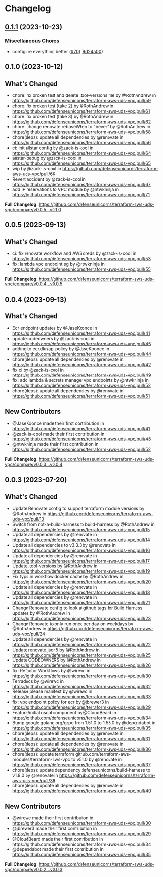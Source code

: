 # Changelog

## [0.1.1](https://github.com/defenseunicorns/terraform-aws-uds-vpc/compare/v0.1.0...v0.1.1) (2023-10-23)


### Miscellaneous Chores

* configure everything better ([#70](https://github.com/defenseunicorns/terraform-aws-uds-vpc/issues/70)) ([9d24a00](https://github.com/defenseunicorns/terraform-aws-uds-vpc/commit/9d24a007aae55c2810602b750a89b56f481516ce))

## 0.1.0 (2023-10-12)

## What's Changed
* chore: fix broken test and delete .tool-versions file by @RothAndrew in https://github.com/defenseunicorns/terraform-aws-uds-vpc/pull/59
* chore: fix broken test (take 2) by @RothAndrew in https://github.com/defenseunicorns/terraform-aws-uds-vpc/pull/61
* chore: fix broken test (take 3) by @RothAndrew in https://github.com/defenseunicorns/terraform-aws-uds-vpc/pull/62
* chore: change renovate rebaseWhen to "never" by @RothAndrew in https://github.com/defenseunicorns/terraform-aws-uds-vpc/pull/58
* chore(deps): update all dependencies by @renovate in https://github.com/defenseunicorns/terraform-aws-uds-vpc/pull/56
* ci: init allstar config by @zack-is-cool in https://github.com/defenseunicorns/terraform-aws-uds-vpc/pull/64
* allstar-debug by @zack-is-cool in https://github.com/defenseunicorns/terraform-aws-uds-vpc/pull/65
* wip by @zack-is-cool in https://github.com/defenseunicorns/terraform-aws-uds-vpc/pull/66
* Revert accident by @zack-is-cool in https://github.com/defenseunicorns/terraform-aws-uds-vpc/pull/67
* add IP reservations to VPC module by @ntwkninja in https://github.com/defenseunicorns/terraform-aws-uds-vpc/pull/71


**Full Changelog**: https://github.com/defenseunicorns/terraform-aws-uds-vpc/compare/v0.0.5...v0.1.0

## 0.0.5 (2023-09-13)

## What's Changed
* ci: fix renovate workflow and AWS creds by @zack-is-cool in https://github.com/defenseunicorns/terraform-aws-uds-vpc/pull/53
* fix: lambda vpc endpoint sg by @ntwkninja in https://github.com/defenseunicorns/terraform-aws-uds-vpc/pull/55


**Full Changelog**: https://github.com/defenseunicorns/terraform-aws-uds-vpc/compare/v0.0.4...v0.0.5

## 0.0.4 (2023-09-13)

## What's Changed
* Ecr endpoint updates by @JaseKoonce in https://github.com/defenseunicorns/terraform-aws-uds-vpc/pull/41
* update codeowners by @zack-is-cool in https://github.com/defenseunicorns/terraform-aws-uds-vpc/pull/45
* adding to ecr.dkr/api policy by @JaseKoonce in https://github.com/defenseunicorns/terraform-aws-uds-vpc/pull/44
* chore(deps): update all dependencies by @renovate in https://github.com/defenseunicorns/terraform-aws-uds-vpc/pull/42
* fix ci by @zack-is-cool in https://github.com/defenseunicorns/terraform-aws-uds-vpc/pull/49
* fix: add lambda & secrets manager vpc endpoints by @ntwkninja in https://github.com/defenseunicorns/terraform-aws-uds-vpc/pull/52
* chore(deps): update all dependencies by @renovate in https://github.com/defenseunicorns/terraform-aws-uds-vpc/pull/51

## New Contributors
* @JaseKoonce made their first contribution in https://github.com/defenseunicorns/terraform-aws-uds-vpc/pull/41
* @zack-is-cool made their first contribution in https://github.com/defenseunicorns/terraform-aws-uds-vpc/pull/45
* @ntwkninja made their first contribution in https://github.com/defenseunicorns/terraform-aws-uds-vpc/pull/52

**Full Changelog**: https://github.com/defenseunicorns/terraform-aws-uds-vpc/compare/v0.0.3...v0.0.4

## 0.0.3 (2023-07-20)

## What's Changed
* Update Renovate config to support terraform module versions by @RothAndrew in https://github.com/defenseunicorns/terraform-aws-uds-vpc/pull/13
* Switch from not-a-build-harness to build-harness by @RothAndrew in https://github.com/defenseunicorns/terraform-aws-uds-vpc/pull/15
* Update all dependencies by @renovate in https://github.com/defenseunicorns/terraform-aws-uds-vpc/pull/14
* Update all dependencies to v3.3.3 by @renovate in https://github.com/defenseunicorns/terraform-aws-uds-vpc/pull/16
* Update all dependencies by @renovate in https://github.com/defenseunicorns/terraform-aws-uds-vpc/pull/17
* Update .tool-versions by @RothAndrew in https://github.com/defenseunicorns/terraform-aws-uds-vpc/pull/19
* Fix typo in workflow docker cache by @RothAndrew in https://github.com/defenseunicorns/terraform-aws-uds-vpc/pull/20
* Update all dependencies by @renovate in https://github.com/defenseunicorns/terraform-aws-uds-vpc/pull/18
* Update all dependencies by @renovate in https://github.com/defenseunicorns/terraform-aws-uds-vpc/pull/21
* Change Renovate config to look at github tags for Build Harness updates by @RothAndrew in https://github.com/defenseunicorns/terraform-aws-uds-vpc/pull/23
* Change Renovate to only run once per day on weekdays by @RothAndrew in https://github.com/defenseunicorns/terraform-aws-uds-vpc/pull/24
* Update all dependencies by @renovate in https://github.com/defenseunicorns/terraform-aws-uds-vpc/pull/22
* Update renovate.json5 by @RothAndrew in https://github.com/defenseunicorns/terraform-aws-uds-vpc/pull/25
* Update CODEOWNERS by @RothAndrew in https://github.com/defenseunicorns/terraform-aws-uds-vpc/pull/26
* fix: Refactor Workflows by @wirewc in https://github.com/defenseunicorns/terraform-aws-uds-vpc/pull/30
* Terradocs by @wirewc in https://github.com/defenseunicorns/terraform-aws-uds-vpc/pull/32
* Release please manifest by @wirewc in https://github.com/defenseunicorns/terraform-aws-uds-vpc/pull/33
* fix: vpc endpoint policy for ecr by @jbrewer3 in https://github.com/defenseunicorns/terraform-aws-uds-vpc/pull/29
* Feature/initial oscal component by @CloudBeard in https://github.com/defenseunicorns/terraform-aws-uds-vpc/pull/34
* Bump google.golang.org/grpc from 1.51.0 to 1.53.0 by @dependabot in https://github.com/defenseunicorns/terraform-aws-uds-vpc/pull/35
* chore(deps): update all dependencies by @renovate in https://github.com/defenseunicorns/terraform-aws-uds-vpc/pull/31
* chore(deps): update all dependencies by @renovate in https://github.com/defenseunicorns/terraform-aws-uds-vpc/pull/36
* chore(deps): update terraform github.com/terraform-aws-modules/terraform-aws-vpc to v5.1.0 by @renovate in https://github.com/defenseunicorns/terraform-aws-uds-vpc/pull/37
* chore(deps): update dependency defenseunicorns/build-harness to v1.8.0 by @renovate in https://github.com/defenseunicorns/terraform-aws-uds-vpc/pull/39
* chore(deps): update all dependencies by @renovate in https://github.com/defenseunicorns/terraform-aws-uds-vpc/pull/40

## New Contributors
* @wirewc made their first contribution in https://github.com/defenseunicorns/terraform-aws-uds-vpc/pull/30
* @jbrewer3 made their first contribution in https://github.com/defenseunicorns/terraform-aws-uds-vpc/pull/29
* @CloudBeard made their first contribution in https://github.com/defenseunicorns/terraform-aws-uds-vpc/pull/34
* @dependabot made their first contribution in https://github.com/defenseunicorns/terraform-aws-uds-vpc/pull/35

**Full Changelog**: https://github.com/defenseunicorns/terraform-aws-uds-vpc/compare/v0.0.2...v0.0.3
